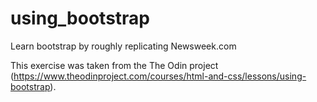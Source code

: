 # using_bootstrap

Learn bootstrap by roughly replicating Newsweek.com

This exercise was taken from the The Odin project (https://www.theodinproject.com/courses/html-and-css/lessons/using-bootstrap).
